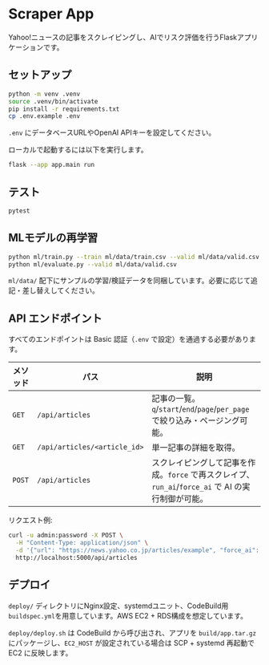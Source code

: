 # Scraper App

Yahoo!ニュースの記事をスクレイピングし、AIでリスク評価を行うFlaskアプリケーションです。

## セットアップ

```bash
python -m venv .venv
source .venv/bin/activate
pip install -r requirements.txt
cp .env.example .env
```

`.env` にデータベースURLやOpenAI APIキーを設定してください。

ローカルで起動するには以下を実行します。

```bash
flask --app app.main run
```

## テスト

```bash
pytest
```

## MLモデルの再学習

```bash
python ml/train.py --train ml/data/train.csv --valid ml/data/valid.csv
python ml/evaluate.py --valid ml/data/valid.csv
```

`ml/data/` 配下にサンプルの学習/検証データを同梱しています。必要に応じて追記・差し替えしてください。

## API エンドポイント

すべてのエンドポイントは Basic 認証（`.env` で設定）を通過する必要があります。

| メソッド | パス | 説明 |
| --- | --- | --- |
| `GET` | `/api/articles` | 記事の一覧。`q`/`start`/`end`/`page`/`per_page` で絞り込み・ページング可能。|
| `GET` | `/api/articles/<article_id>` | 単一記事の詳細を取得。|
| `POST` | `/api/articles` | スクレイピングして記事を作成。`force` で再スクレイプ、`run_ai`/`force_ai` で AI の実行制御が可能。|

リクエスト例:

```bash
curl -u admin:password -X POST \
  -H "Content-Type: application/json" \
  -d '{"url": "https://news.yahoo.co.jp/articles/example", "force_ai": true}' \
  http://localhost:5000/api/articles
```

## デプロイ

`deploy/` ディレクトリにNginx設定、systemdユニット、CodeBuild用`buildspec.yml`を用意しています。AWS EC2 + RDS構成を想定しています。

`deploy/deploy.sh` は CodeBuild から呼び出され、アプリを `build/app.tar.gz` にパッケージし、`EC2_HOST` が設定されている場合は SCP + systemd 再起動で EC2 に反映します。
